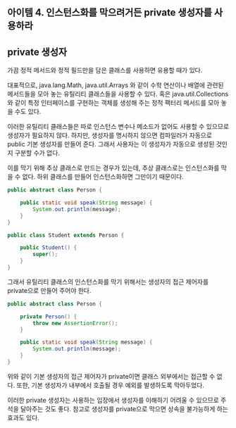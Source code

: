## 아이템 4. 인스턴스화를 막으려거든 private 생성자를 사용하라

## private 생성자
가끔 정적 메서드와 정적 필드만을 담은 클래스를 사용하면 유용할 때가 있다.

대표적으로, java.lang.Math, java.util.Arrays 와 같이 수학 연산이나 배열에 관련된 메서드들을 모아 놓는 유틸리티 클래스들을 사용할 수 있다. 혹은 java.util.Collections 와 같이 특정 인터페이스를 구현하는 객체를 생성해 주는 정적 팩터리 메서드를 모아 놓을 수도 있다.
 
이러한 유틸리티 클래스들은 따로 인스턴스 변수나 메소드가 없어도 사용할 수 있으므로 생성자가 필요하지 않다. 하지만, 생성자를 명시하지 않으면 컴파일러가 자동으로 public 기본 생성자를 만들어 준다. 그래서 사용자는 이 생성자가 자동으로 생성된 것인지 구분할 수가 없다.

이를 막기 위해 추상 클래스로 만드는 경우가 있는데, 추상 클래스로는 인스턴스화를 막을 수 없다. 하위 클래스를 만들어 인스턴스화하면 그만이기 때문이다.

```java
public abstract class Person {

    public static void speak(String message) {
        System.out.println(message);
    }
}

public class Student extends Person {

    public Student() {
        super();
    }
}
```

그래서 유틸리티 클래스의 인스턴스화를 막기 위해서는 생성자의 접근 제어자를 private으로 만들어 주어야 한다.
 
```java
public abstract class Person {

    private Person() {
        throw new AssertionError();
    }

    public static void speak(String message) {
        System.out.println(message);
    }
}
```

위와 같이 기본 생성자의 접근 제어자가 private이면 클래스 외부에서는 접근할 수 없다. 또한, 기본 생성자가 내부에서 호출될 경우 예외를 발생하도록 막아두었다.

이러한 private 생성자는 사용하는 입장에서 생성자를 이해하기 어려울 수 있으므로 주석을 달아주는 것도 좋다. 참고로 생성자를 private으로 막으면 상속을 불가능하게 하는 효과도 있다.